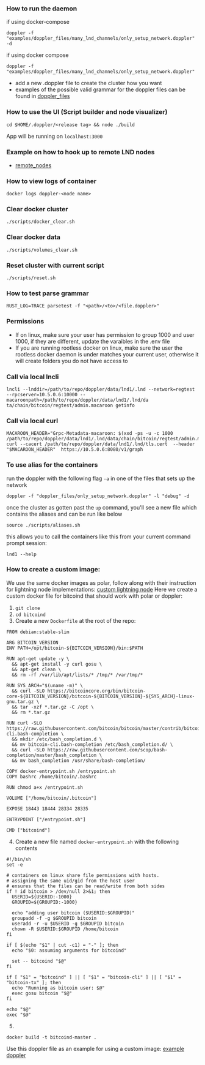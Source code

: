 ### How to run the daemon

if using docker-compose
```
doppler -f "examples/doppler_files/many_lnd_channels/only_setup_network.doppler" -d
```
if using docker compose
```
doppler -f "examples/doppler_files/many_lnd_channels/only_setup_network.doppler"
```
- add a new .doppler file to create the cluster how you want
- examples of the possible valid grammar for the doppler files can be found in [doppler_files](../doppler_files/)

### How to use the UI (Script builder and node visualizer)

```
cd $HOME/.doppler/<release tag> && node ./build
```

App will be running on `localhost:3000`


### Example on how to hook up to remote LND nodes
- [remote_nodes](../examples/doppler_files/external_nodes/README.md)

### How to view logs of container

```
docker logs doppler-<node name>
```

### Clear docker cluster

```
./scripts/docker_clear.sh
```

### Clear docker data

```
./scripts/volumes_clear.sh
```

### Reset cluster with current script

```
./scripts/reset.sh
```


### How to test parse grammar

```
RUST_LOG=TRACE parsetest -f "<path>/<to>/<file.doppler>"
```

### Permissions

- If on linux, make sure your user has permission to group 1000 and user 1000, if they are different, update the varaibles in the .env file
- If you are running rootless docker on linux, make sure the user the rootless docker daemon is under matches your current user, otherwise it will create folders you do not have access to

### Call via local lncli

`lncli --lnddir=/path/to/repo/doppler/data/lnd1/.lnd --network=regtest --rpcserver=10.5.0.6:10000 --macaroonpath=/path/to/repo/doppler/data/lnd1/.lnd/da
ta/chain/bitcoin/regtest/admin.macaroon getinfo`

### Call via local curl

```
MACAROON_HEADER="Grpc-Metadata-macaroon: $(xxd -ps -u -c 1000 /path/to/repo/doppler/data/lnd1/.lnd/data/chain/bitcoin/regtest/admin.macaroon)"
curl --cacert /path/to/repo/doppler/data/lnd1/.lnd/tls.cert  --header "$MACAROON_HEADER"  https://10.5.0.6:8080/v1/graph
```

### To use alias for the containers

run the doppler with the following flag `-a` in one of the files that sets up the network

```
doppler -f "doppler_files/only_setup_network.doppler" -l "debug" -d
```

once the cluster as gotten past the `up` command, you'll see a new file which contains the aliases and can be run like below

```
source ./scripts/aliases.sh
```

this allows you to call the containers like this from your current command prompt session:

```
lnd1 --help
```


### How to create a custom image:
We use the same docker images as polar, follow along with their instruction for lightning node implementations:
[custom lightning node](https://github.com/jamaljsr/polar/blob/master/docs/custom-nodes.md)
Here we create a custom docker file for bitcoind that should work with polar or doppler:
1. `git clone `
2. `cd bitcoind`
3. Create a new `Dockerfile` at the root of the repo:
```
FROM debian:stable-slim

ARG BITCOIN_VERSION
ENV PATH=/opt/bitcoin-${BITCOIN_VERSION}/bin:$PATH

RUN apt-get update -y \
  && apt-get install -y curl gosu \
  && apt-get clean \
  && rm -rf /var/lib/apt/lists/* /tmp/* /var/tmp/*

RUN SYS_ARCH="$(uname -m)" \
  && curl -SLO https://bitcoincore.org/bin/bitcoin-core-${BITCOIN_VERSION}/bitcoin-${BITCOIN_VERSION}-${SYS_ARCH}-linux-gnu.tar.gz \
  && tar -xzf *.tar.gz -C /opt \
  && rm *.tar.gz

RUN curl -SLO https://raw.githubusercontent.com/bitcoin/bitcoin/master/contrib/bitcoin-cli.bash-completion \
  && mkdir /etc/bash_completion.d \
  && mv bitcoin-cli.bash-completion /etc/bash_completion.d/ \
  && curl -SLO https://raw.githubusercontent.com/scop/bash-completion/master/bash_completion \
  && mv bash_completion /usr/share/bash-completion/

COPY docker-entrypoint.sh /entrypoint.sh
COPY bashrc /home/bitcoin/.bashrc

RUN chmod a+x /entrypoint.sh

VOLUME ["/home/bitcoin/.bitcoin"]

EXPOSE 18443 18444 28334 28335

ENTRYPOINT ["/entrypoint.sh"]

CMD ["bitcoind"]
```
4. Create a new file named `docker-entrypoint.sh` with the following contents
```
#!/bin/sh
set -e

# containers on linux share file permissions with hosts.
# assigning the same uid/gid from the host user
# ensures that the files can be read/write from both sides
if ! id bitcoin > /dev/null 2>&1; then
  USERID=${USERID:-1000}
  GROUPID=${GROUPID:-1000}

  echo "adding user bitcoin ($USERID:$GROUPID)"
  groupadd -f -g $GROUPID bitcoin
  useradd -r -u $USERID -g $GROUPID bitcoin
  chown -R $USERID:$GROUPID /home/bitcoin
fi

if [ $(echo "$1" | cut -c1) = "-" ]; then
  echo "$0: assuming arguments for bitcoind"

  set -- bitcoind "$@"
fi

if [ "$1" = "bitcoind" ] || [ "$1" = "bitcoin-cli" ] || [ "$1" = "bitcoin-tx" ]; then
  echo "Running as bitcoin user: $@"
  exec gosu bitcoin "$@"
fi

echo "$@"
exec "$@"
```
5.
```
docker build -t bitcoind-master .
```
Use this doppler file as an example for using a custom image:
[example doppler](./examples/doppler_files/different_images.doppler)
